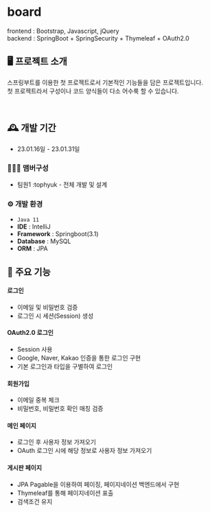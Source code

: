 # board
frontend : Bootstrap, Javascript, jQuery
<br>
backend : SpringBoot + SpringSecurity + Thymeleaf + OAuth2.0

## 🖥️ 프로젝트 소개
스프링부트를 이용한 첫 프로젝트로서 기본적인 기능들을 담은 프로젝트입니다.
<br>첫 프로젝트라서 구성이나 코드 양식들이 다소 어수룩 할 수 있습니다.

<br>

## 🕰️ 개발 기간
* 23.01.16일 - 23.01.31일

### 🧑‍🤝‍🧑 맴버구성
 - 팀원1 :tophyuk - 전체 개발 및 설계

### ⚙️ 개발 환경
- `Java 11`
- **IDE** : IntelliJ
- **Framework** : Springboot(3.1)
- **Database** : MySQL
- **ORM** : JPA

## 📌 주요 기능
#### 로그인
- 이메일 및 비밀번호 검증
- 로그인 시 세션(Session) 생성
#### OAuth2.0 로그인
- Session 사용
- Google, Naver, Kakao 인증을 통한 로그인 구현
- 기본 로그인과 타입을 구별하여 로그인
#### 회원가입
- 이메일 중복 체크
- 비밀번호, 비밀번호 확인 매칭 검증
#### 메인 페이지
- 로그인 후 사용자 정보 가져오기
- OAuth 로그인 시에 해당 정보로 사용자 정보 가져오기
#### 게시판 페이지
- JPA Pagable을 이용하여 페이징, 페이지네이션 백엔드에서 구현
- Thymeleaf를 통해 페이지네이션 표출
- 검색조건 유지
